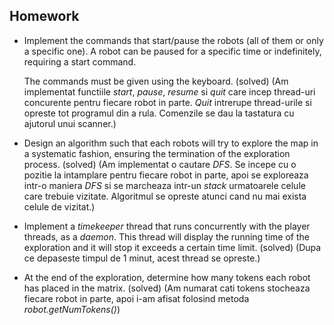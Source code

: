 ## Homework

* Implement the commands that start/pause the robots (all of them or only a specific one). A robot can be paused for a specific time or indefinitely, requiring a start command.

  The commands must be given using the keyboard. (solved) (Am implementat functiile *start*, *pause*, *resume* si *quit* care incep thread-uri concurente pentru fiecare robot in parte. *Quit* intrerupe thread-urile si opreste tot programul din a rula. Comenzile se dau la tastatura cu ajutorul unui scanner.)
* Design an algorithm such that each robots will try to explore the map in a systematic fashion, ensuring the termination of the exploration process. (solved) (Am implementat o cautare *DFS*. Se incepe cu o pozitie la intamplare pentru fiecare robot in parte, apoi se exploreaza intr-o maniera *DFS* si se marcheaza intr-un *stack* urmatoarele celule care trebuie vizitate. Algoritmul se opreste atunci cand nu mai exista celule de vizitat.)
* Implement a *timekeeper* thread that runs concurrently with the player threads, as a *daemon*. This thread will display the running time of the exploration and it will stop it exceeds a certain time limit. (solved) (Dupa ce depaseste timpul de 1 minut, acest thread se opreste.)
* At the end of the exploration, determine how many tokens each robot has placed in the matrix. (solved) (Am numarat cati tokens stocheaza fiecare robot in parte, apoi i-am afisat folosind metoda *robot.getNumTokens()*)